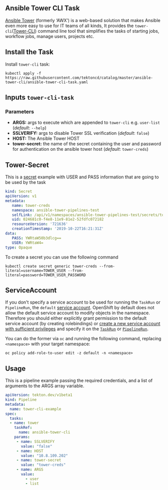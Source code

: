 
## Ansible Tower CLI Task

[Ansible Tower](https://ansible.com/tower) (formerly ‘AWX’) is a web-based solution that makes Ansible even more easy to use for IT teams of all kinds, It provides the `tower-cli`([Tower-CLI]([https://docs.ansible.com/ansible-tower/latest/html/towerapi/tower_cli.html](https://docs.ansible.com/ansible-tower/latest/html/towerapi/tower_cli.html))) command line tool that simplifies the tasks of starting jobs, workflow jobs, manage users, projects etc.

## Install the Task

Install `tower-cli` task:
```
kubectl apply -f https://raw.githubusercontent.com/tektoncd/catalog/master/ansible-tower-cli/ansible-tower-cli-task.yaml
```

## Inputs `tower-cli-task`

### Parameters

* **ARGS:** args to execute which are appended to `tower-cli` e.g. `user-list` (_default_: `--help`)
* **SSLVERIFY:** args to disable Tower SSL verification (_default_: `false`)
* **HOST:** The Ansible Tower HOST
* **tower-secret:** the name of the secret containing the user and password for authentication on the ansible tower host (_default_: `tower-creds`)

## Tower-Secret

This is a [secret]([https://kubernetes.io/docs/concepts/configuration/secret/](https://kubernetes.io/docs/concepts/configuration/secret/)) example with USER and PASS information that are going to be used by the task

```yaml
kind: Secret
apiVersion: v1
metadata:
   name: tower-creds
   namespace: ansible-tower-pipelines-test
   selfLink: /api/v1/namespaces/ansible-tower-pipelines-test/secrets/tower-creds
   uid: 024681c0-f4e8-11e9-81e2-52fdfc072182
   resourceVersion: '721636'
   creationTimestamp: '2019-10-22T16:21:31Z'
data:
   PASS: YWRtaW50b3dlcg==
   USER: YWRtaW4=
type: Opaque
```


To create a secret you can use the following command

```
kubectl create secret generic tower-creds --from-literal=username=TOWER_USER --from-literal=password=TOWER_USER_PASSWORD
```

## ServiceAccount

If you don't specify a service account to be used for running the `TaskRun` or `PipelineRun`, the `default` [service account](https://kubernetes.io/docs/tasks/configure-pod-container/configure-service-account/#use-the-default-service-account-to-access-the-api-server). OpenShift by default does not allow the default service account to modify objects in the namespace. Therefore you should either explicitly grant permission to the default service account (by creating rolebindings) or [create a new service account with sufficient privileges](https://kubernetes.io/docs/reference/access-authn-authz/rbac/#service-account-permissions) and specify it on the [`TaskRun`](https://github.com/tektoncd/pipeline/blob/master/docs/taskruns.md#service-account) or [`PipelineRun`](https://github.com/tektoncd/pipeline/blob/master/docs/pipelineruns.md#service-account).

You can do the former via `oc` and running the following command, replacing `<namespace>` with your target namespace:
```
oc policy add-role-to-user edit -z default -n <namespace>
```

## Usage

This is a pipeline example passing the required credentials, and a list of arguments to the ARGS array variable.

```yaml
apiVersion: tekton.dev/v1beta1
kind: Pipeline
metadata:
  name: tower-cli-example
spec:
  tasks:
  - name: tower
    taskRef:
      name: ansible-tower-cli
    params:
     - name: SSLVERIFY
       value: "false"
     - name: HOST
       value: "10.8.109.202"
     - name: tower-secret
       value: "tower-creds"
     - name: ARGS
       value:
         - user
         - list

```
